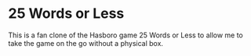 # 25 Words or Less

This is a fan clone of the Hasboro game 25 Words or Less to allow me to take the game on the go without a physical box.